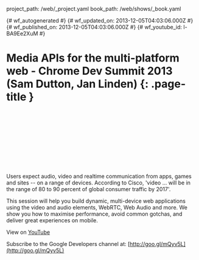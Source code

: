 project_path: /web/_project.yaml
book_path: /web/shows/_book.yaml

{# wf_autogenerated #}
{# wf_updated_on: 2013-12-05T04:03:06.000Z #}
{# wf_published_on: 2013-12-05T04:03:06.000Z #}
{# wf_youtube_id: l-BA9Ee2XuM #}

# Media APIs for the multi-platform web - Chrome Dev Summit 2013 (Sam Dutton, Jan Linden) {: .page-title }


<div class="video-wrapper">
  <iframe class="devsite-embedded-youtube-video" data-video-id="l-BA9Ee2XuM"
          data-autohide="1" data-showinfo="0" frameborder="0" allowfullscreen>
  </iframe>
</div>

Users expect audio, video and realtime communication from apps, games and sites -- on a range of devices. According to Cisco, &#x27;video ... will be in the range of 80 to 90 percent of global consumer traffic by 2017&#x27;.

This session will help you build dynamic, multi-device web applications using the video and audio elements, WebRTC, Web Audio and more. We show you how to maximise performance, avoid common gotchas, and deliver great experiences on mobile.

View on [YouTube](https://youtu.be/l-BA9Ee2XuM)

Subscribe to the Google Developers channel at: [http://goo.gl/mQyv5L](http://goo.gl/mQyv5L)

